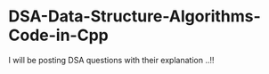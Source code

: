 # DSA-Data-Structure-Algorithms-Code-in-Cpp
I will be posting DSA questions with their explanation ..!!
